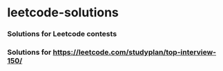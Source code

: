 ﻿# leetcode-solutions

### Solutions for Leetcode contests
### Solutions for https://leetcode.com/studyplan/top-interview-150/
